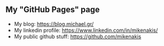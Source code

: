 ## My "GitHub Pages" page

- My blog: https://blog.michael.gr/
- My linkedin profile: https://www.linkedin.com/in/mikenakis/
- My public github stuff: https://github.com/mikenakis
